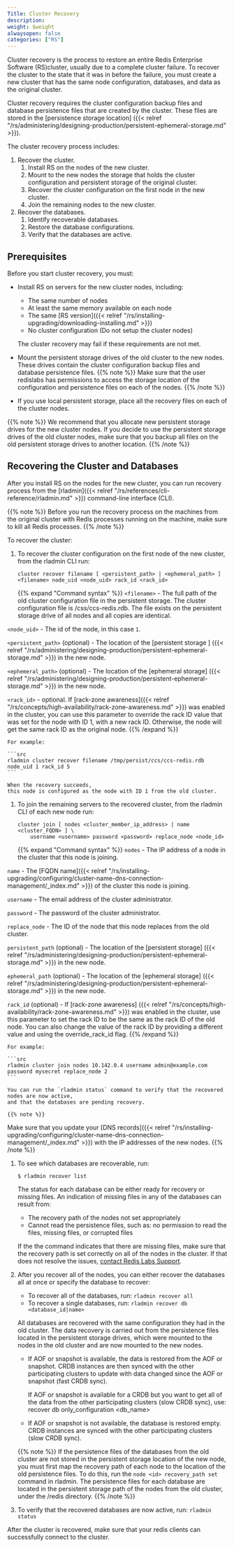 ```yaml
---
Title: Cluster Recovery
description: 
weight: $weight
alwaysopen: false
categories: ["RS"]
---
```

Cluster recovery is the process to restore an entire Redis Enterprise Software (RS)cluster,
usually due to a complete cluster failure.
To recover the cluster to the state that it was in before the failure,
you must create a new cluster that has the same node configuration, databases, and data as the original cluster.

Cluster recovery requires the cluster configuration backup files and database persistence files
that are created by the cluster.
These files are stored in the [persistence storage location]
({{< relref "/rs/administering/designing-production/persistent-ephemeral-storage.md" >}}).

The cluster recovery process includes:

1. Recover the cluster.
   1. Install RS on the nodes of the new cluster.
   1. Mount to the new nodes the storage that holds the cluster configuration and persistent storage of the original cluster.
   1. Recover the cluster configuration on the first node in the new cluster.
   1. Join the remaining nodes to the new cluster.
1. Recover the databases.
   1. Identify recoverable databases.
   1. Restore the database configurations.
   1. Verify that the databases are active.

## Prerequisites

Before you start cluster recovery, you must:

- Install RS on servers for the new cluster nodes, including:
    - The same number of nodes
    - At least the same memory available on each node
    - The same [RS version]({{< relref "/rs/installing-upgrading/downloading-installing.md" >}})
    - No cluster configuration (Do not setup the cluster nodes)

    The cluster recovery may fail if these requirements are not met.
- Mount the persistent storage drives of the old cluster to the new nodes.
    These drives contain the cluster configuration backup files and
    database persistence files.
    {{% note %}}
Make sure that the user redislabs has permissions to access the storage location
of the configuration and persistence files on each of the nodes.
    {{% /note %}}
- If you use local persistent storage, place all the recovery files on each of the cluster nodes.

{{% note %}}
We recommend that you allocate new persistent storage drives for the new cluster nodes.
If you decide to use the persistent storage drives of the old cluster nodes,
make sure that you backup all files on the old persistent storage drives to another location.
{{% /note %}}

## Recovering the Cluster and Databases

After you install RS on the nodes for the new cluster,
you can run recovery process from the [rladmin]({{< relref "/rs/references/cli-reference/rladmin.md" >}})
command-line interface (CLI).

{{% note %}}
Before you run the recovery process on the machines from the original cluster with Redis processes running on the machine,
make sure to kill all Redis processes.
{{% /note %}}

To recover the cluster:

1. To recover the cluster configuration on the first node of the new cluster, from the rladmin CLI run:

    ```src
    cluster recover filename [ <persistent_path> | <ephemeral_path> ]<filename> node_uid <node_uid> rack_id <rack_id>
    ```

    {{% expand "Command syntax" %}}
`<filename>` - The full path of the old cluster configuration file in the persistent storage.
The cluster configuration file is /css/ccs-redis.rdb.
The file exists on the persistent storage drive of all nodes and all copies are identical.

`<node_uid>` - The id of the node, in this case `1`.

`<persistent_path>` (optional) - The location of the [persistent storage ]
({{< relref "/rs/administering/designing-production/persistent-ephemeral-storage.md" >}})
in the new node.

`<ephemeral_path>` (optional) - The location of the [ephemeral storage]
({{< relref "/rs/administering/designing-production/persistent-ephemeral-storage.md" >}})
in the new node.

`<rack_id>` - optional. If [rack-zone awareness]({{< relref "/rs/concepts/high-availability/rack-zone-awareness.md" >}})
was enabled in the cluster,
you can use this parameter to override the rack ID value that was
set for the node with ID 1, with a new rack ID. Otherwise, the node
will get the same rack ID as the original node.
    {{% /expand %}}

    For example:

    ```src
    rladmin cluster recover filename /tmp/persist/ccs/ccs-redis.rdb node_uid 1 rack_id 5
    ```

    When the recovery succeeds,
    this node is configured as the node with ID 1 from the old cluster.

1. To join the remaining servers to the recovered cluster, from the rladmin CLI of each new node run:

    ```src
    cluster join [ nodes <cluster_member_ip_address> | name <cluster_FQDN> ] \
        username <username> password <password> replace_node <node_id>
    ```

    {{% expand "Command syntax" %}}
`nodes` - The IP address of a node in the cluster that this node is joining.

`name` - The [FQDN name]({{< relref "/rs/installing-upgrading/configuring/cluster-name-dns-connection-management/_index.md" >}})
of the cluster this node is joining.

`username` - The email address of the cluster administrator.

`password` - The password of the cluster administrator.

`replace_node` - The ID of the node that this node replaces from the old cluster.

`persistent_path` (optional) - The location of the [persistent storage]
({{< relref "/rs/administering/designing-production/persistent-ephemeral-storage.md" >}})
in the new node.

`ephemeral_path` (optional) - The location of the [ephemeral storage]
({{< relref "/rs/administering/designing-production/persistent-ephemeral-storage.md" >}})
in the new node.

`rack_id` (optional) - If [rack-zone awareness]
({{< relref "/rs/concepts/high-availability/rack-zone-awareness.md" >}}) was enabled in the cluster,
use this parameter to set the rack ID to be the same as the rack ID
of the old node. You can also change the value of the rack ID by
providing a different value and using the override_rack_id flag.
    {{% /expand %}}

    For example:

    ```src
    rladmin cluster join nodes 10.142.0.4 username admin@example.com password mysecret replace_node 2
    ```

    You can run the `rladmin status` command to verify that the recovered nodes are now active,
    and that the databases are pending recovery.

    {{% note %}}
Make sure that you update your [DNS records]({{< relref "/rs/installing-upgrading/configuring/cluster-name-dns-connection-management/_index.md" >}})
with the IP addresses of the new nodes.
    {{% /note %}}

1. To see which databases are recoverable, run:

    ```src
    $ rladmin recover list
    ```

    The status for each database can be either ready for recovery or missing files.
    An indication of missing files in any of the databases can result from:

    - The recovery path of the nodes not set appropriately
    - Cannot read the persistence files, such as: no permission to read the files, missing files, or corrupted files

    If the the command indicates that there are missing files,
    make sure that the recovery path is set correctly on all of the nodes in the cluster.
    If that does not resolve the issues, [contact Redis Labs Support](mailto:support@redislabs.com).

1. After you recover all of the nodes, you can either recover the databases all at once or specify the database to recover:

    - To recover all of the databases, run: `rladmin recover all`
    - To recover a single databases, run: `rladmin recover db <database_id|name>`

    All databases are recovered with the same configuration they had in the old cluster. The data recovery is carried out from the persistence files located in the persistent storage drives,
    which were mounted to the nodes in the old cluster and are now mounted to the new nodes.

    - If AOF or snapshot is available, the data is restored from the AOF or snapshot. CRDB instances are then synced with the other participating clusters to update with data changed since the AOF or snapshot (fast CRDB sync).

        If AOF or snapshot is available for a CRDB but you want to get all of the data from the other participating clusters (slow CRDB sync), use: recover db only_configuration <db_name>

    - If AOF or snapshot is not available, the database is restored empty. CRDB instances are synced with the other participating clusters (slow CRDB sync).

    {{% note %}}
If the persistence files of the databases from the old cluster are not stored in the persistent storage location of the new node,
you must first map the recovery path of each node to the location of the old persistence files.
To do this, run the `node <id> recovery_path set` command in rladmin.
The persistence files for each database are located in the persistent storage path of the nodes from the old cluster, under the /redis directory.
    {{% /note %}}  

1. To verify that the recovered databases are now active, run: `rladmin status`

After the cluster is recovered, make sure that your redis clients can successfully connect to the cluster.